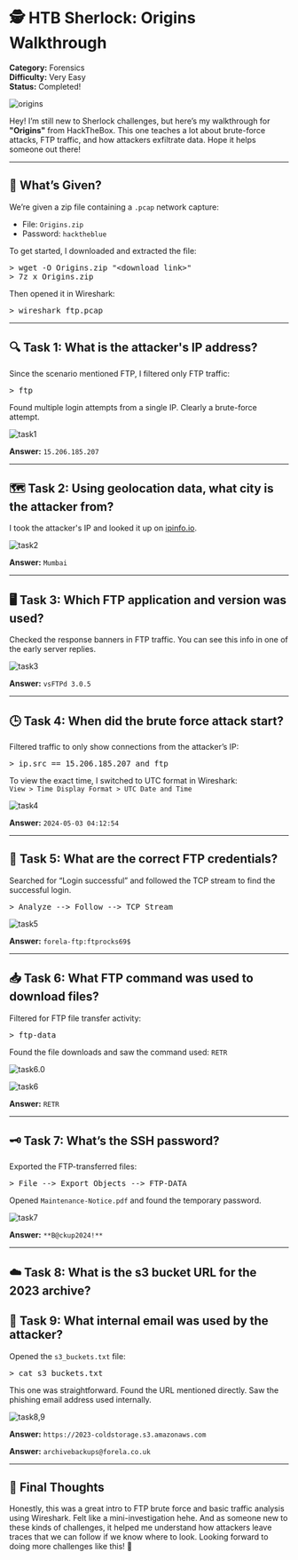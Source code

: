 # 🕵️ HTB Sherlock: Origins Walkthrough

**Category:** Forensics  
**Difficulty:** Very Easy  
**Status:** Completed!

![origins](https://github.com/candypopZZ/htb-sherlock-walkthrough/blob/main/images/origins.JPG?raw=true)

Hey! I’m still new to Sherlock challenges, but here’s my walkthrough for **"Origins"** from HackTheBox. This one teaches a lot about brute-force attacks, FTP traffic, and how attackers exfiltrate data. Hope it helps someone out there!

---

## 📁 What’s Given?

We’re given a zip file containing a `.pcap` network capture:

- File: `Origins.zip`
- Password: `hacktheblue`

To get started, I downloaded and extracted the file:

<pre>
> wget -O Origins.zip "&lt;download link&gt;"
> 7z x Origins.zip
</pre>

Then opened it in Wireshark:

<pre>
> wireshark ftp.pcap
</pre>

---

## 🔍 Task 1: What is the attacker's IP address?

Since the scenario mentioned FTP, I filtered only FTP traffic:

<pre>
> ftp
</pre>

Found multiple login attempts from a single IP. Clearly a brute-force attempt.

![task1](https://github.com/candypopZZ/htb-sherlock-walkthrough/blob/main/images/task1.JPG?raw=true)

**Answer:** `15.206.185.207`

---

## 🗺️ Task 2: Using geolocation data, what city is the attacker from?

I took the attacker's IP and looked it up on [ipinfo.io](https://ipinfo.io).

![task2](https://github.com/candypopZZ/htb-sherlock-walkthrough/blob/main/images/task2.JPG?raw=true)

**Answer:** `Mumbai`

---

## 🖥️ Task 3: Which FTP application and version was used?

Checked the response banners in FTP traffic. You can see this info in one of the early server replies.

![task3]( https://github.com/candypopZZ/htb-sherlock-walkthrough/blob/main/images/task3.JPG?raw=true)

**Answer:** `vsFTPd 3.0.5`

---

## 🕒 Task 4: When did the brute force attack start?

Filtered traffic to only show connections from the attacker’s IP:

<pre>
> ip.src == 15.206.185.207 and ftp
</pre>

To view the exact time, I switched to UTC format in Wireshark:  
`View > Time Display Format > UTC Date and Time`

![task4](https://github.com/candypopZZ/htb-sherlock-walkthrough/blob/main/images/task4.JPG?raw=true)

**Answer:** `2024-05-03 04:12:54`

---

## 🔐 Task 5: What are the correct FTP credentials?

Searched for “Login successful” and followed the TCP stream to find the successful login.

<pre>
> Analyze --> Follow --> TCP Stream
</pre>

![task5](https://github.com/candypopZZ/htb-sherlock-walkthrough/blob/main/images/task5.JPG?raw=true)

**Answer:** `forela-ftp:ftprocks69$`

---

## 📥 Task 6: What FTP command was used to download files?

Filtered for FTP file transfer activity:

<pre>
> ftp-data
</pre>

Found the file downloads and saw the command used: `RETR`

![task6.0](https://github.com/candypopZZ/htb-sherlock-walkthrough/blob/main/images/task6.0.JPG?raw=true)

![task6](https://github.com/candypopZZ/htb-sherlock-walkthrough/blob/main/images/task6.JPG?raw=true)

**Answer:** `RETR`

---

## 🗝️ Task 7: What’s the SSH password?

Exported the FTP-transferred files:

<pre>
> File --> Export Objects --> FTP-DATA
</pre>

Opened `Maintenance-Notice.pdf` and found the temporary password.

![task7](https://github.com/candypopZZ/htb-sherlock-walkthrough/blob/main/images/task7.JPG?raw=true)

**Answer:** `**B@ckup2024!**`

---

## ☁️ Task 8: What is the s3 bucket URL for the 2023 archive?
## 📧 Task 9: What internal email was used by the attacker?

Opened the `s3_buckets.txt` file:

<pre>
> cat s3_buckets.txt
</pre>

This one was straightforward. Found the URL mentioned directly. Saw the phishing email address used internally.

![task8,9](https://github.com/candypopZZ/htb-sherlock-walkthrough/blob/main/images/task%208,9.JPG?raw=true)

**Answer:** `https://2023-coldstorage.s3.amazonaws.com`

**Answer:** `archivebackups@forela.co.uk`

---

## 💭 Final Thoughts

Honestly, this was a great intro to FTP brute force and basic traffic analysis using Wireshark. Felt like a mini-investigation hehe. And as someone new to these kinds of challenges, it helped me understand how attackers leave traces that we can follow if we know where to look. Looking forward to doing more challenges like this! 🚀
